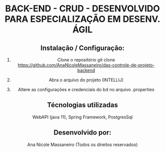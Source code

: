 <div align="center">
<h1>BACK-END  - CRUD - DESENVOLVIDO PARA ESPECIALIZAÇÃO EM DESENV. ÁGIL</h1>




## Instalação / Configuração:

1) Clone o repositório
   git clone https://github.com/AnaNicoleMassaneiro/das-controle-de-projeto-backend

2) Abra o arquivo do projeto (INTELLIJ)

3) Altere as configurações e credenciais do bd no arquivo .properties


## Técnologias utilizadas
WebAPI (java 11), Spring Framework, PostgresSql

## Desenvolvido por:
Ana Nicole Massaneiro (Todos os direitos reservados)
